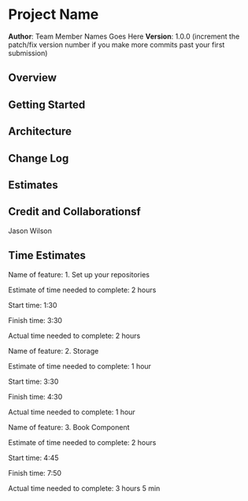 # Project Name

**Author**: Team Member Names Goes Here
**Version**: 1.0.0 (increment the patch/fix version number if you make more commits past your first submission)

## Overview
<!-- Provide a high level overview of what this application is and why you are building it, beyond the fact that it's an assignment for this class. (i.e. What's your problem domain?) -->

## Getting Started
<!-- What are the steps that a user must take in order to build this app on their own machine and get it running? -->

## Architecture
<!-- Provide a detailed description of the application design. What technologies (languages, libraries, etc) you're using, and any other relevant design information. -->

## Change Log
<!-- Use this area to document the iterative changes made to your application as each feature is successfully implemented. Use time stamps. Here's an example:

01-01-2001 4:59pm - Application now has a fully-functional express server, with a GET route for the location resource. -->

## Estimates
<!-- See below -->

## Credit and Collaborationsf

Jason Wilson

## Time Estimates

Name of feature: 1. Set up your repositories

Estimate of time needed to complete: 2 hours

Start time: 1:30

Finish time: 3:30

Actual time needed to complete: 2 hours

Name of feature: 2. Storage

Estimate of time needed to complete: 1 hour

Start time: 3:30

Finish time: 4:30

Actual time needed to complete: 1 hour

Name of feature: 3. Book Component

Estimate of time needed to complete: 2 hours

Start time: 4:45

Finish time: 7:50

Actual time needed to complete: 3 hours 5 min